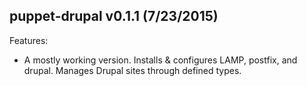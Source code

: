## puppet-drupal v0.1.1 (7/23/2015)

Features:

  - A mostly working version. Installs & configures LAMP, postfix, and drupal. Manages Drupal sites through defined types.
